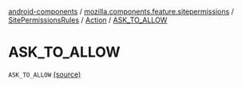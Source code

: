 [android-components](../../../index.md) / [mozilla.components.feature.sitepermissions](../../index.md) / [SitePermissionsRules](../index.md) / [Action](index.md) / [ASK_TO_ALLOW](./-a-s-k_-t-o_-a-l-l-o-w.md)

# ASK_TO_ALLOW

`ASK_TO_ALLOW` [(source)](https://github.com/mozilla-mobile/android-components/blob/master/components/feature/sitepermissions/src/main/java/mozilla/components/feature/sitepermissions/SitePermissionsRules.kt#L22)